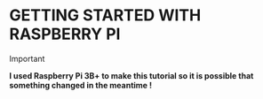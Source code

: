 # GETTING STARTED WITH RASPBERRY PI

> [!IMPORTANT]
> **I used Raspberry Pi 3B+ to make this tutorial so it is possible that something changed in the meantime !**
